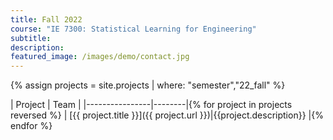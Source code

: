 ```yaml
---
title: Fall 2022
course: "IE 7300: Statistical Learning for Engineering"
subtitle: 
description: 
featured_image: /images/demo/contact.jpg
---
```


{% assign projects = site.projects | where: "semester","22_fall" %}

| Project | Team |
|----------------|--------|{% for project in projects reversed %}
| [{{ project.title }}]({{ project.url }})|{{project.description}} |{% endfor %}    